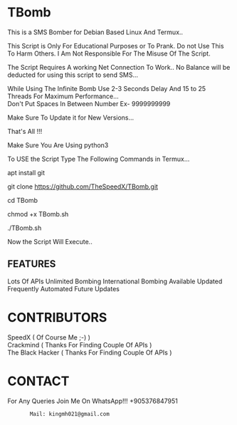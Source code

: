 # TBomb
This is a SMS Bomber for Debian Based Linux And Termux..

This Script is Only For Educational Purposes or To Prank.
 Do not Use This To Harm Others.
 I Am Not Responsible For The Misuse Of The Script.

The Script Requires A working Net Connection To Work..
No Balance will be deducted for using this script to send SMS...

While Using The Infinite Bomb Use 2-3 Seconds Delay And 15 to 25 Threads For Maximum Performance...
<br>Don't Put Spaces In Between Number Ex- 9999999999

 Make Sure To Update it for New Versions...

 That's All !!!

Make Sure You Are Using python3

To USE the Script Type The Following Commands in Termux...

apt install git

git clone https://github.com/TheSpeedX/TBomb.git

cd TBomb

chmod +x TBomb.sh

./TBomb.sh

Now the Script Will Execute..

## FEATURES 

 Lots Of APIs
 Unlimited Bombing
 International Bombing Available
 Updated Frequently
 Automated Future Updates

# CONTRIBUTORS

 SpeedX    ( Of Course Me ;-) )<br> 
 Crackmind ( Thanks For Finding Couple Of APIs ) <br>
 The Black Hacker ( Thanks For Finding Couple Of APIs ) <br>

# CONTACT
For Any Queries Join Me On WhatsApp!!! +905376847951
         

           Mail: kingmh021@gmail.com

          
